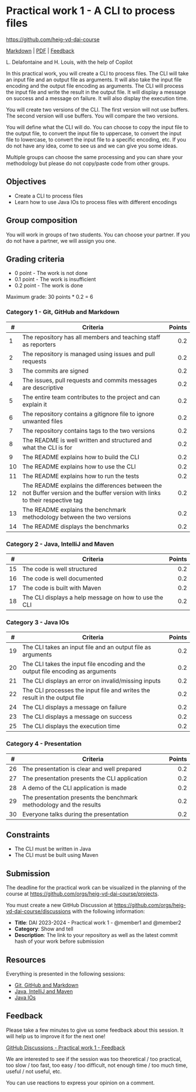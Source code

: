 [markdown]: https://github.com/heig-vd-dai-course/heig-vd-dai-course/blob/main/05-practical-work-1/README.md
[pdf]: https://heig-vd-dai-course.github.io/heig-vd-dai-course/05-practical-work-1/05-practical-work-1.pdf
[feedback]: https://github.com/orgs/heig-vd-dai-course/discussions/1

# Practical work 1 - A CLI to process files

<https://github.com/heig-vd-dai-course>

[Markdown][markdown] | [PDF][pdf] | [Feedback][feedback]

L. Delafontaine and H. Louis, with the help of Copilot

In this practical work, you will create a CLI to process files. The CLI will take an input file and an output file as arguments. It will also take the input file encoding and the output file encoding as arguments. The CLI will process the input file and write the result in the output file. It will display a message on success and a message on failure. It will also display the execution time.

You will create two versions of the CLI. The first version will not use buffers. The second version will use buffers. You will compare the two versions.

You will define what the CLI will do. You can choose to copy the input file to the output file, to convert the input file to uppercase, to convert the input file to lowercase, to convert the input file to a specific encoding, etc. If you do not have any idea, come to see us and we can give you some ideas.

Multiple groups can choose the same processing and you can share your methodology but please do not copy/paste code from other groups.

## Objectives

- Create a CLI to process files
- Learn how to use Java IOs to process files with different encodings

## Group composition

You will work in groups of two students. You can choose your partner. If you do not have a partner, we will assign you one.

## Grading criteria

- 0 point - The work is not done
- 0.1 point - The work is insufficient
- 0.2 point - The work is done

Maximum grade: 30 points * 0.2 = 6

### Category 1 - Git, GitHub and Markdown

| #     | Criteria | Points |
|-      |-         |      -:|
| 1     | The repository has all members and teaching staff as reporters | 0.2 |
| 2     | The repository is managed using issues and pull requests | 0.2 |
| 3     | The commits are signed | 0.2 |
| 4     | The issues, pull requests and commits messages are descriptive | 0.2 |
| 5     | The entire team contributes to the project and can explain it | 0.2 |
| 6     | The repository contains a gitignore file to ignore unwanted files | 0.2 |
| 7     | The repository contains tags to the two versions | 0.2 |
| 8     | The README is well written and structured and what the CLI is for | 0.2 |
| 9     | The README explains how to build the CLI | 0.2 |
| 10    | The README explains how to use the CLI | 0.2 |
| 11    | The README explains how to run the tests | 0.2 |
| 12    | The README explains the differences between the not Buffer version and the buffer version with links to their respective tag | 0.2 |
| 13    | The README explains the benchmark methodology between the two versions | 0.2 |
| 14    | The README displays the benchmarks | 0.2 |

### Category 2 - Java, IntelliJ and Maven

| #     | Criteria | Points |
|-      |-         |      -:|
| 15    | The code is well structured | 0.2 |
| 16    | The code is well documented | 0.2 |
| 17    | The code is built with Maven | 0.2 |
| 18    | The CLI displays a help message on how to use the CLI | 0.2 |

### Category 3 - Java IOs

| #     | Criteria | Points |
|-      |-         |      -:|
| 19    | The CLI takes an input file and an output file as arguments | 0.2 |
| 20    | The CLI takes the input file encoding and the output file encoding as arguments | 0.2 |
| 21    | The CLI displays an error on invalid/missing inputs | 0.2 |
| 22    | The CLI processes the input file and writes the result in the output file | 0.2 |
| 24    | The CLI displays a message on failure | 0.2 |
| 23    | The CLI displays a message on success | 0.2 |
| 25    | The CLI displays the execution time | 0.2 |

### Category 4 - Presentation

| #     | Criteria | Points |
|-      |-         |      -:|
| 26    | The presentation is clear and well prepared | 0.2 |
| 27    | The presentation presents the CLI application | 0.2 |
| 28    | A demo of the CLI application is made | 0.2 |
| 29    | The presentation presents the benchmark methodology and the results | 0.2 |
| 30    | Everyone talks during the presentation  | 0.2 |

## Constraints

- The CLI must be written in Java
- The CLI must be built using Maven

## Submission

The deadline for the practical work can be visualized in the planning of the course at <https://github.com/orgs/heig-vd-dai-course/projects>.

You must create a new GitHub Discussion at <https://github.com/orgs/heig-vd-dai-course/discussions> with the following information:

- **Title**: DAI 2023-2024 - Practical work 1 - @member1 and @member2
- **Category**: Show and tell
- **Description**: The link to your repository as well as the latest commit hash of your work before submission

## Resources

Everything is presented in the following sessions:

- [Git, GitHub and Markdown](../05-practical-work-1/README.md)
- [Java, IntelliJ and Maven](../03-java-intellij-and-maven/README.md)
- [Java IOs](../04-java-ios/README.md)

## Feedback

Please take a few minutes to give us some feedback about this session. It will help us to improve it for the next one!

[GitHub Discussions - Practical work 1 - Feedback][feedback]

We are interested to see if the session was too theoretical / too practical, too slow / too fast, too easy / too difficult, not enough time / too much time, useful / not useful, etc.

You can use reactions to express your opinion on a comment.
